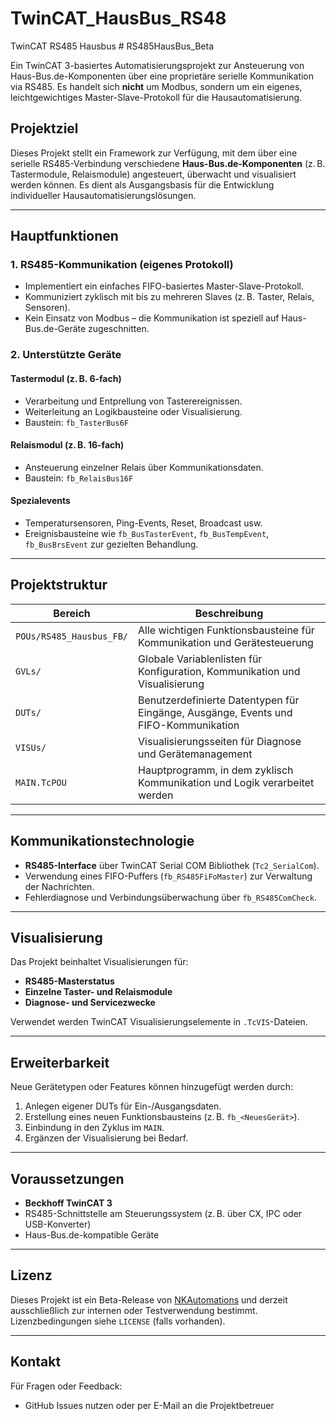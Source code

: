 # TwinCAT_HausBus_RS48
TwinCAT RS485 Hausbus # RS485HausBus_Beta

Ein TwinCAT 3-basiertes Automatisierungsprojekt zur Ansteuerung von Haus-Bus.de-Komponenten über eine proprietäre serielle Kommunikation via RS485. Es handelt sich **nicht** um Modbus, sondern um ein eigenes, leichtgewichtiges Master-Slave-Protokoll für die Hausautomatisierung.

## Projektziel

Dieses Projekt stellt ein Framework zur Verfügung, mit dem über eine serielle RS485-Verbindung verschiedene **Haus-Bus.de-Komponenten** (z. B. Tastermodule, Relaismodule) angesteuert, überwacht und visualisiert werden können. Es dient als Ausgangsbasis für die Entwicklung individueller Hausautomatisierungslösungen.

---

## Hauptfunktionen

### 1. **RS485-Kommunikation (eigenes Protokoll)**

- Implementiert ein einfaches FIFO-basiertes Master-Slave-Protokoll.
- Kommuniziert zyklisch mit bis zu mehreren Slaves (z. B. Taster, Relais, Sensoren).
- Kein Einsatz von Modbus – die Kommunikation ist speziell auf Haus-Bus.de-Geräte zugeschnitten.

### 2. **Unterstützte Geräte**

#### Tastermodul (z. B. 6-fach)
- Verarbeitung und Entprellung von Tasterereignissen.
- Weiterleitung an Logikbausteine oder Visualisierung.
- Baustein: `fb_TasterBus6F`

#### Relaismodul (z. B. 16-fach)
- Ansteuerung einzelner Relais über Kommunikationsdaten.
- Baustein: `fb_RelaisBus16F`

#### Spezialevents
- Temperatursensoren, Ping-Events, Reset, Broadcast usw.
- Ereignisbausteine wie `fb_BusTasterEvent`, `fb_BusTempEvent`, `fb_BusBrsEvent` zur gezielten Behandlung.

---

## Projektstruktur

| Bereich | Beschreibung |
|--------|--------------|
| `POUs/RS485_Hausbus_FB/` | Alle wichtigen Funktionsbausteine für Kommunikation und Gerätesteuerung |
| `GVLs/` | Globale Variablenlisten für Konfiguration, Kommunikation und Visualisierung |
| `DUTs/` | Benutzerdefinierte Datentypen für Eingänge, Ausgänge, Events und FIFO-Kommunikation |
| `VISUs/` | Visualisierungsseiten für Diagnose und Gerätemanagement |
| `MAIN.TcPOU` | Hauptprogramm, in dem zyklisch Kommunikation und Logik verarbeitet werden |

---

## Kommunikationstechnologie

- **RS485-Interface** über TwinCAT Serial COM Bibliothek (`Tc2_SerialCom`).
- Verwendung eines FIFO-Puffers (`fb_RS485FiFoMaster`) zur Verwaltung der Nachrichten.
- Fehlerdiagnose und Verbindungsüberwachung über `fb_RS485ComCheck`.

---

## Visualisierung

Das Projekt beinhaltet Visualisierungen für:
- **RS485-Masterstatus**
- **Einzelne Taster- und Relaismodule**
- **Diagnose- und Servicezwecke**

Verwendet werden TwinCAT Visualisierungselemente in `.TcVIS`-Dateien.

---

## Erweiterbarkeit

Neue Gerätetypen oder Features können hinzugefügt werden durch:
1. Anlegen eigener DUTs für Ein-/Ausgangsdaten.
2. Erstellung eines neuen Funktionsbausteins (z. B. `fb_<NeuesGerät>`).
3. Einbindung in den Zyklus im `MAIN`.
4. Ergänzen der Visualisierung bei Bedarf.

---

## Voraussetzungen

- **Beckhoff TwinCAT 3**
- RS485-Schnittstelle am Steuerungssystem (z. B. über CX, IPC oder USB-Konverter)
- Haus-Bus.de-kompatible Geräte

---

## Lizenz

Dieses Projekt ist ein Beta-Release von [NKAutomations](https://haus-bus.de) und derzeit ausschließlich zur internen oder Testverwendung bestimmt. Lizenzbedingungen siehe `LICENSE` (falls vorhanden).

---

## Kontakt

Für Fragen oder Feedback:
- GitHub Issues nutzen oder per E-Mail an die Projektbetreuer
